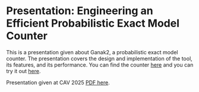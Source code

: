 # Presentation: Engineering an Efficient Probabilistic Exact Model Counter

This is a presentation given about Ganak2, a probabilistic exact model counter.
The presentation covers the design and implementation of the tool, its
features, and its performance. You can find the counter
[here](https://github.com/meelgroup/ganak/) and you can try it out
[here](https://www.msoos.org/ganak/).

Presentation given at CAV 2025 [PDF here](ganak2-jul24-cav2025-zagreb.pdf).
